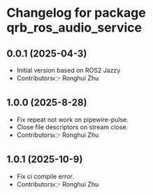 # Changelog for package qrb_ros_audio_service

## 0.0.1 (2025-04-3)

- Initial version based on ROS2 Jazzy
- Contributors👉 Ronghui Zhu

## 1.0.0 (2025-8-28)

- Fix repeat not work on pipewire-pulse.
- Close file descriptors on stream close.
- Contributors👉 Ronghui Zhu

## 1.0.1 (2025-10-9)

- Fix ci compile error.
- Contributors👉 Ronghui Zhu
